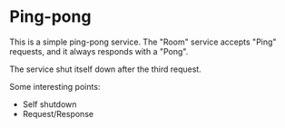 # Ping-pong

This is a simple ping-pong service. The "Room" service accepts "Ping" requests, and it always responds with a "Pong".

The service shut itself down after the third request.

Some interesting points:

- Self shutdown
- Request/Response
